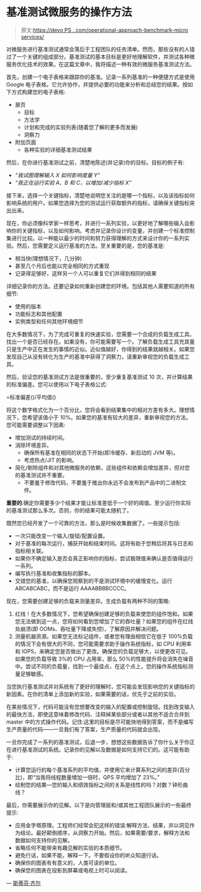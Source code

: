 # 基准测试微服务的操作方法

> 原文:[https://devo PS . com/operational-approach-benchmark-micro services/](https://devops.com/operational-approach-benchmarking-microservices/)

对微服务进行基准测试通常会落后于工程团队的任务清单。然而，那些没有的人错过了一个关键的组成部分。基准测试的基本目标是更好地理解软件，并测试各种微服务优化技术的效果。在这篇文章中，我将描述一种有效的微服务基准测试方法。

首先，创建一个电子表格来跟踪你的基准。记录一系列基准的一种便捷方式是使用 Google 电子表格。它允许协作，并提供必要的功能来分析和总结您的结果。按如下方式构建您的电子表格:

*   扉页
    *   目标
    *   方法学
    *   计划和完成的实验列表(随着您了解的更多而发展)
    *   洞察力
*   附加页面
    *   各种实验的详细基准测试结果

然后，在你进行基准测试之前，清楚地陈述(并记录)你的目标。目标的例子有:

*   *“我试图理解输入 X 如何影响度量 Y”*
*   *“我正在运行实验 A、B 和 C，以增加/减少指标 X”*

接下来，选择一个关键指标，清楚地说明您关注的是哪一个指标，以及该指标如何影响系统的用户。如果您选择为您的测试运行获取额外的指标，请确保关键指标突出出来。

现在，你必须像科学家一样思考，并进行一系列实验，以更好地了解哪些输入会影响你的关键指标，以及如何影响。考虑并记录你设计的变量，并创建一个标准控制集进行比较。以一种能以最少的时间和努力获得理解的方式来设计你的一系列实验。然后，您需要定义运行基准的方法。至关重要的是，您的基准是:

*   相当快(理想情况下，几分钟)
*   甚至几个月后也能以完全相同的方式重现
*   记录得足够好，这样另一个人可以重复它们并得到相同的结果

详细记录你的方法。还要记录如何重新创建您的环境。包括其他人需要知道的所有细节:

*   使用的版本
*   功能标志和其他配置
*   实例类型和任何其他环境细节

在大多数情况下，为了完成可重复的快速实验，您需要一个合成的负载生成工具。找出一个是否已经存在。如果没有，你可能需要写一个。了解负载生成工具充其量只是生产中正在发生的事情的近似。近似值越好，你得到的结果就越相关。如果您发现自己从没有转化为生产的基准中获得了洞察力，请重新审视您的负载生成工具。

然后，验证您的基准测试方法是很重要的，至少重复基准测试 10 次，并计算结果的标准偏差。您可以使用以下电子表格公式:

=标准偏差(<range>)/平均值(<range>)</range></range>

将这个数字格式化为一个百分比，您将会看到结果集中的相对方差有多大。理想情况下，您希望该值小于 10%。如果您的基准有较大的差异，重新审视您的方法。您可能需要调整以下因素:

*   增加测试的持续时间。
*   消除环境差异。
    *   确保所有基准在相同的状态下开始(即冷缓存、新启动的 JVM 等)。
    *   考虑热点/JIT 的影响。
*   简化/剔除组件和对其他微服务的依赖，这些组件和依赖会增加差异，但对您的基准测试并不重要。
    *   不要羞于修改代码，不要羞于推出你永远不会发布到产品中的二进制文件。

**重要的**:确定你需要多少个结果才能让标准差低于一个好的阈值。至少运行你实际的基准测试那么多次。否则，你的结果可能太随机了。

既然您已经开发了一个可靠的方法，那么是时候收集数据了。一些提示包括:

*   一次只能改变一个输入/旋钮/配置设置。
*   对于基准的每次运行，捕获开始和结束时间。这将有助于您稍后将其与日志和指标相关联。
*   如果你不确定输入是否会真正影响你的指标，尝试极限值来确认是否值得运行一系列。
*   编写执行基准和收集指标的脚本。
*   交错您的基准，以确保您观察到的不是测试环境中的缓慢变化。运行 ABCABCABC，而不是运行 AAAABBBBCCCC。

现在，您需要创建足够的负载来测量差异。生成负载有两种不同的策略:

1.  红线！在大多数情况下，您希望确保创建足够的负载来使您的组件饱和。如果您无法做到这一点，您将如何看到您增加了它的吞吐量？如果您的组件在红线处崩溃(即 OOMs、吞吐量下降或失控)，了解原因并解决问题。
2.  测量机器资源。如果您无法标记组件，或者您有理由相信它在低于 100%负载的情况下会有很大的不同，您可能需要求助于操作系统指标，如 CPU 利用率和 IOPS，来确定您是否做出了更改。确保您的负载足够大，以使更改可见。如果您的负载导致 3%的 CPU 占用率，那么 50%的性能提升将会消失在噪音中。尝试不同的负载量，找到一个最佳点，在这个点上，您的操作系统指标测量足够敏感。

当您执行基准测试并对系统有了更好的理解时，您可能会发现影响您的关键指标的新因素。在你的清单上添加新的实验，如果需要的话，优先于之前的实验。

在某些情况下，代码可能没有您想要改变的输入的配置或控制旋钮。找到改变输入的最快方法，即使这意味着修改代码、注释掉某些部分或者以其他不适合合并到 master 中的方式操作代码。记住:这里的目标是尽可能快地得到答案，而不是编写生产质量的代码——一旦我们有了答案，生产质量的代码就会出现。

一旦你完成了一系列的基准测试，后退一步，想想这些数据告诉了你什么关于你正在进行基准测试的系统。记录你的见解以及数据是如何支持它们的。这可能有助于:

*   计算您运行的每个基准系列的平均值，并使用它来计算系列之间的差异(百分比)，即“当我将线程数量增加一倍时，QPS 平均增加了 23%。”
*   绘制您的结果—您的输入和绩效指标之间的关系是线性的吗？对数？钟形曲线？

最后，你需要展示你的见解。以下是向管理层和/或其他工程团队展示的一些最终提示:

*   应用金字塔原理。工程师们经常会犯这样的错误:解释方法、结果，并以洞见作为结论。最好颠倒顺序，从洞察力开始。然后，如果需要/要求，解释方法和数据如何支持你的见解。
*   省略任何不能带来有趣见解的实验的本质细节。
*   避免行话，如果不能，解释一下。不要假设你的听众知道行话。
*   确保你的图表有有意义的，人类可读的单位。
*   确保您的图表在投影到屏幕或电视上时可以阅读。

— [斯蒂芬·齐尔](https://devops.com/author/szier/)